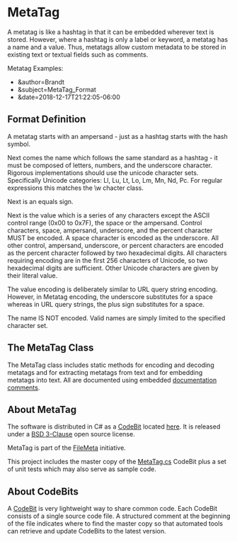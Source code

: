 # MetaTag
A metatag is like a hashtag in that it can be embedded wherever text is stored. However, where a hashtag is only a label or keyword, a metatag has a name and a value. Thus, metatags allow custom metadata to be stored in existing text or textual fields such as comments.

Metatag Examples:

* &author=Brandt
* &subject=MetaTag_Format
* &date=2018-12-17T21:22:05-06:00

## Format Definition

A metatag starts with an ampersand - just as a hashtag starts with the hash symbol.

Next comes the name which follows the same standard as a hashtag - it must be composed of letters, numbers, and the underscore character. Rigorous implementations should use the unicode character sets. Specifically Unicode categories: Ll, Lu, Lt, Lo, Lm, Mn, Nd, Pc. For regular expressions this matches the \w chacter class.

Next is an equals sign.

Next is the value which is a series of any characters except the ASCII control range (0x00 to 0x7F), the space or the ampersand. Control characters, space, ampersand, underscore, and the percent character MUST be encoded. A space character is encoded as the underscore. All other control, ampersand, underscore, or percent characters are encoded as the percent character followed by two hexadecimal digits. All characters requiring encoding are in the first 256 characters of Unicode, so two hexadecimal digits are sufficient. Other Unicode characters are given by their literal value.

The value encoding is deliberately similar to URL query string encoding. However, in Metatag encoding, the underscore substitutes for a space whereas in URL query strings, the plus sign substitutes for a space.

The name IS NOT encoded. Valid names are simply limited to the specified character set.

## The MetaTag Class

The MetaTag class includes static methods for encoding and decoding metatags and for extracting metatags from text and for embedding metatags into text. All are documented using embedded [documentation comments](https://docs.microsoft.com/en-us/dotnet/csharp/programming-guide/xmldoc/xml-documentation-comments).

## About MetaTag
The software is distributed in C# as a [CodeBit](http://filemeta.org/CodeBit.html) located [here](https://raw.githubusercontent.com/FileMeta/MetaTag/master/MetaTag.cs). It is released under a [BSD 3-Clause](https://opensource.org/licenses/BSD-3-Clause) open source license.

MetaTag is part of the [FileMeta](http://www.filemeta.org/) initiative.

This project includes the master copy of the [MetaTag.cs](https://raw.githubusercontent.com/FileMeta/MetaTag/master/MetaTag.cs) CodeBit plus a set of unit tests which may also serve as sample code.

## About CodeBits
A [CodeBit](https://www.FileMeta.org/CodeBit.html) is very lightweight way to share common code. Each CodeBit consists of a single source code file. A structured comment at the beginning of the file indicates where to find the master copy so that automated tools can retrieve and update CodeBits to the latest version.
